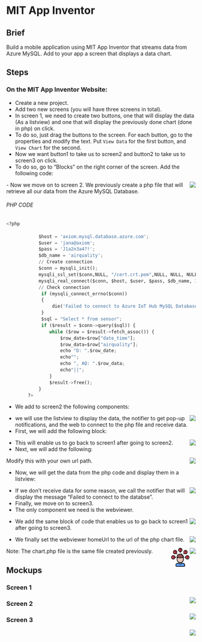 # MIT App Inventor

## Brief

Build a mobile application using MIT App Inventor that streams data from Azure MySQL. Add to your app a screen that displays a data chart.

## Steps

### On the MIT App Inventor Website:

- Create a new project.
- Add two new screens (you will have three screens in total).
- In screen 1, we need to create two buttons, one that will display the data (As a listview) and one that will display the previously done chart (done in php) on click.
- To do so, just drag the buttons to the screen. For each button, go to the properties and modify the text. Put `View Data` for the first button, and `View Chart` for the second.
- Now we want button1 to take us to screen2 and button2 to take us to screen3 on click.
- To do so, go to “Blocks” on the right corner of the screen. Add the following code:
<img style="float:right; " src="../Part III: Retrieving Data/MIT App Inventor/mit.png">
- Now we move on to screen 2. We previously create a php file that will retrieve all our data from the Azure MySQL Database.

###### PHP CODE

```python
<?php 

            $host = 'axiom.mysql.database.azure.com';
            $user = 'jana@axiom';
            $pass = 'J1a2n3a4?!';
            $db_name = 'airquality';
            // Create connection
            $conn = mysqli_init();
            mysqli_ssl_set($conn,NULL, "/cert.crt.pem",NULL, NULL, NULL);
            mysqli_real_connect($conn, $host, $user, $pass, $db_name, 3306, NULL, MYSQLI_CLIENT_SSL);
            // Check connection
             if (mysqli_connect_errno($conn))
             {
                 die('Failed to connect to Azure IoT Hub MySQL Database: '.mysqli_connect_error());
             }
             $sql = "Select * from sensor";
             if ($result = $conn->query($sql)) {
                while ($row = $result->fetch_assoc()) {
                    $row_date=$row["date_time"];
                    $row_data=$row["airquality"];
                    echo "D: ".$row_date;
                    echo"";
                    echo ", AQ: ".$row_data;
                    echo"||";
                }
                $result->free();
            }
        ?>
```
- We add to screen2 the following components:
<img style="float:right; " src="../Part III: Retrieving Data/MIT App Inventor/mit2.png">

- we will use the listview to display the data, the notifier to get pop-up notifications, and the web to connect to the php file and receive data.
-	First, we will add the following block:
<img style="float:right; " src="../Part III: Retrieving Data/MIT App Inventor/mit3.png">

- This will enable us to go back to screen1 after going to screen2.
-	Next, we will add the following:
<img style="float:right; " src="../Part III: Retrieving Data/MIT App Inventor/mit4.png">

  Modify this with your own url path.
- Now, we will get the data from the php code and display them in a listview:
<img style="float:right; " src="../Part III: Retrieving Data/MIT App Inventor/mit5.png">

- If we don’t receive data for some reason, we call the notifier that will display the message “Failed to connect to the databse”.
-	Finally, we move on to screen3.
-	The only component we need is the webviewer.
<img style="float:right; " src="../Part III: Retrieving Data/MIT App Inventor/mit6.png">

- We add the same block of code that enables us to go back to screen1 after going to screen3.
<img style="float:right; " src="../Part III: Retrieving Data/MIT App Inventor/mit7.png">

- We finally set the webviewer homeUrl to the url of the php chart file.
<img style="float:right; " src="../Part III: Retrieving Data/MIT App Inventor/mit8.png">

<img style="float:right; " src="../../Images/problem.png" width=50> Note: The chart.php file is the same file created previously.

## Mockups

### Screen 1

<img style="float:right; " src="../Part III: Retrieving Data/MIT App Inventor/1.PNG">

### Screen 2

<img style="float:right; " src="../Part III: Retrieving Data/MIT App Inventor/2.PNG">

### Screen 3

<img style="float:right; " src="../Part III: Retrieving Data/MIT App Inventor/3.PNG">
